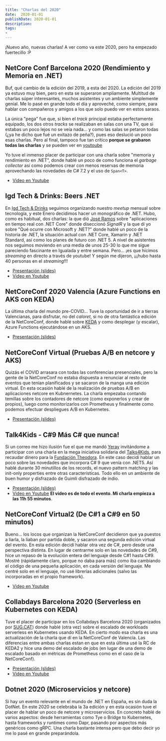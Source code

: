 ```yaml
---
title: "Charlas del 2020"
date:  2020-01-01
publishDate: 2020-01-01
description:
tags:
-
---
```


¡Nuevo año, nuevas charlas! A ver como va este 2020, pero ha empezado fuertecillo :P

## NetCore Conf Barcelona 2020 (Rendimiento y Memoria en .NET)

Buf, qué cambio de la edición del 2019, a esta del 2020. La edición del 2019 ya estuvo muy bien, pero en esta se superaron ampliamente. Multitud de charlas súper interesantes, muchos asistentes y un ambiente simplemente genial. Me lo pasé en grande todo el día y aproveché, como siempre, para hablar con compañeros y amigos a los que solo puedo ver en estos saraos.

La única "pega" fue que, si bien el _track_ principal estaba perfectamente equipado, los dos otros _tracks_ se realizaban en salas con una TV, que si estabas un poco lejos no se veía nada... y como las salas se petaron todas (¿ya he dicho que fué un exitazo de peña?), pues eso deslució un poco esas charlas. Pero al final, tampoco fue tan crítico **porque se grabaron todas las charlas** y se pueden ver en [youtoube](https://www.youtube.com/playlist?list=PLbNXjE8OQW5waMf1tZC_8MMHYFlU8CePt)

Yo tuve el inmenso placer de participar con una charla sobre "memoria y rendimiento en .NET", donde hablé un poco de como funciona el _garbage collector_ así como podemos crear con menos reservas de memoria aprovechando las novedades de C# 7.2 y el uso de `Span<T>`. 

* [Video en Youtube](https://www.youtube.com/watch?v=Vl9A28rTlHk&list=PLbNXjE8OQW5waMf1tZC_8MMHYFlU8CePt)

## Igd Tech & Drinks: Beers .NET

En [Igd Tech & Drinks](https://www.meetup.com/IGD-Tech-Drinks/) seguimos organizando nuestro _meetup_ mensual sobre tecnología, y este Enero decidimos hacer un monográfico de .NET. Hubo, como es habitual, dos charlas: la que dió [José Ramos](https://twitter.com/jrsrubio) sobre "aplicaciones en tiempo real con .NET Core" donde diseccionó _SignalR_ y la que dí yo sobre "Qué ocurre con Microsoft y .NET?" donde hablé un poco de la historia de .NET, la situación actual con .NET Core, Xamarin y .NET Standard, así como los planes de futuro con .NET 5. A nivel de asistentes nos seguimos moviendo en una media de unos 25-30 lo que me sigue pareciendo fascinante en Igualada y entre semana. Pero... ¡es que hicimos _streaming_ en directo a través de youtube! Y según me dijeron, ¡¡¡hubo hasta 40 personas en el _streaming_!!! 

* [Presentación (slides)](https://www.slideshare.net/eduardtomas/net-memoria-y-rendimiento)
* [Video en Youtube](https://www.youtube.com/watch?v=s5CYovwahs8)

## NetCoreConf 2020 Valencia (Azure Functions en AKS con KEDA)

La última charla del mundo pre-COVID... Tuve la oportunidad de ir a tierras Valencianas, para disfrutar, no del _caloret_, si no de otra fantástica edición de la NetCoreConf, donde hablé sobre [KEDA](https://keda.sh/) y como desplegar (y escalar), Azure Functions ejecutándose en un AKS.

* [Presentación (slides)](https://www.slideshare.net/eduardtomas/keda-o-como-convertir-kubernetess-en-serverless)

## NetCoreConf Virtual (Pruebas A/B en netcore y AKS)

Quizás el COVID arrasara con todas las conferencias presenciales, pero la gente de la NetCoreConf no estaba dispuesta a renunciar al resto de eventos que tenían planificados y se sacaron de la manga una edición virtual. En esta ocasión hablé de la realización de pruebas A/B en aplicaciones netcore en Kubnernetes. La charla empezaba contando temillas sobre los contadores de netcore (como exponerlos y crear de propios), luego como monitorizarlos con Prometheus y finalmente como podemos efectuar despliegues A/B en Kubernetes.

* [Presentación (slides)](https://www.youtube.com/watch?v=X5IGy8jnvWs&list=PLbNXjE8OQW5yDOm0X7J84mvNROgBi4vJ7&index=2)

## Talk4Kids - C#9 Más C# que nunca!

Si un correo me hizo ilusión fue el que me mandó [Yeray](https://twitter.com/JosueYeray) invitándome a participar con una charla en la mega iniciativa solidaria del [Talks4Kids](https://www.talks4kids.com/), para recaudar dinero para la [Fundación Theodora](https://es.theodora.org/). En este caso decidí hablar un poco sobre las novedades que incorpora C# 9 que venía con .NET5. Así hablé durante 30 minutillos de los records, el nuevo pattern matching y las init-only properties entre otras características. Todo ello en un ambiente de buen humor y disfrazado de Guimli disfrazado de indio.

* [Presentación (slides)](https://www.slideshare.net/eduardtomas/c9-ms-c-que-nunca)
* [Video en Youtube](https://www.youtube.com/watch?v=W-3xkCkr3Xs) **El video es de todo el evento. Mi charla empieza a las 11h 55 minutos**.

## NetCoreConf Virtual2 (De C#1 a C#9 en 50 minutos)

Bueno... los locos que organizan la NetCoreConf decidieron que ya puestos a liarla, la liaban por partida doble, y sacaron una segunda edición virtual del evento. En esta edición decidí hablar otra vez de C#, pero desde una perspectiva distinta. En lugar de centrarme solo en las novedades de C#9, hice un repaso de la evolución entera del lenguaje desde C#1 hasta C#9. Mostré (rápidamente claro, porque no daba para más) como iba cambiando el código de una pequeña aplicación, en cada versión del lenguaje. Me centré solo en el lenguaje, no usé librerías adicionales (salvo las incorporadas en el propio framework).

* [Video en Youtube](https://www.youtube.com/watch?v=DOo2tETASAI&list=PLbNXjE8OQW5xSWKTEyks5sxVnOoNshUJi&index=7)
 
## Collabdays Barcelona 2020 (Serverless en Kubernetes con KEDA)

Tuve el placer de participar en los Collabdays Barcelona 2020 (organizados por [SUG.CAT](https://twitter.com/SUG_Cat)) donde hablé (otra vez) sobre el escalado de workloads serverless en Kubernetes usando KEDA. En cierto modo esa charla es una actualización de la charla que dí en la NetCoreConf de Valencia. Las diferencias entre ambas charlas estan en que en esta última usé la RC de KEDA2 y hice una demo del escalado de jobs (en lugar de una demo de escalado basado en métricas de Prometheus como en el caso de la NetCoreConf).

* [Presentación (slides)](https://www.slideshare.net/eduardtomas/collabdays-2020-barcelona-serverless-kubernetes-with-keda)
* [Video en Youtube](https://www.youtube.com/watch?v=J0VOI87vkIA&list=PL3WyXivtnoNM0hwVuQ8GfD6eG6OlAt-iq&index=14)

## Dotnet 2020 (Microservicios y netcore)

Si hay un evento relevante en el mundo de .NET en España, es sin duda la DotNet. En este 2020 se celebraba la 3a edición y en esta ocasión tuve el placer de hablar un poco de netcore y microservicios. En concreto hablé de varios aspectos: desde herramientas como Tye o Bridge to Kubernetes, hasta frameworks y runtimes como Dapr, pasando por aspectos más genéricos como gRPC. Una charla bastante intensa pero que debo decir yo me lo pasé en grande preparándola.